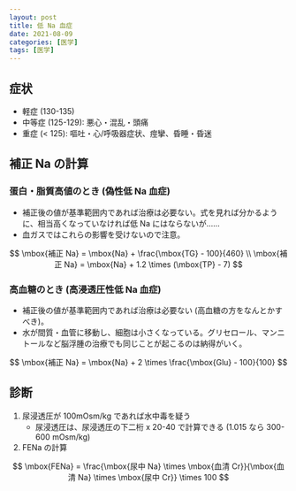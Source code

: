 ```yaml
---
layout: post
title: 低 Na 血症
date: 2021-08-09
categories: [医学]
tags: [医学]
---
```


## 症状
- 軽症 (130-135)
- 中等症 (125-129): 悪心・混乱・頭痛
- 重症 (< 125): 嘔吐・心/呼吸器症状、痙攣、昏睡・昏迷

## 補正 Na の計算
### 蛋白・脂質高値のとき (偽性低 Na 血症)
- 補正後の値が基準範囲内であれば治療は必要ない。式を見れば分かるように、相当高くなっていなければ低 Na にはならないが……
- 血ガスではこれらの影響を受けないので注意。

$$
\mbox{補正 Na} = \mbox{Na} + \frac{\mbox{TG} - 100}{460} \\
\mbox{補正 Na} = \mbox{Na} + 1.2 \times (\mbox{TP} - 7)
$$

### 高血糖のとき (高浸透圧性低 Na 血症)
- 補正後の値が基準範囲内であれば治療は必要ない (高血糖の方をなんとかすべき)。
- 水が間質・血管に移動し、細胞は小さくなっている。グリセロール、マンニトールなど脳浮腫の治療でも同じことが起こるのは納得がいく。

$$
\mbox{補正 Na} = \mbox{Na} + 2 \times \frac{\mbox{Glu} - 100}{100}
$$

## 診断
1. 尿浸透圧が 100mOsm/kg であれば水中毒を疑う
   - 尿浸透圧は、尿浸透圧の下二桁 x 20-40 で計算できる (1.015 なら 300-600 mOsm/kg)
2. FENa の計算

$$
\mbox{FENa} = \frac{\mbox{尿中 Na} \times \mbox{血清 Cr}}{\mbox{血清 Na} \times \mbox{尿中 Cr}} \times 100
$$
